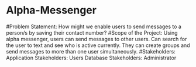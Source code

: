 # Alpha-Messenger
#Problem Statement:
How might we enable users to send messages to a person/s by saving their contact number?
#Scope of the Project:
Using alpha messenger, users can send messages to other users. Can search for the user to text and see who is active currently. They can create groups and send messages to more than one user simultaneously.
#Stakeholders:
Application Stakeholders:
Users
Database Stakeholders:
Administrator
